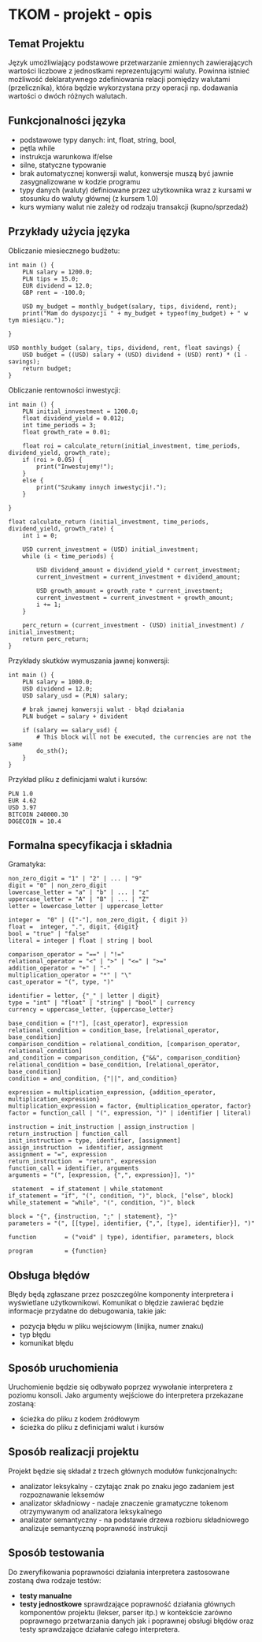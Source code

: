 # TKOM - projekt - opis

## Temat Projektu
Język umożliwiający podstawowe przetwarzanie zmiennych zawierających wartości liczbowe z jednostkami reprezentującymi waluty. Powinna istnieć możliwość deklaratywnego zdefiniowania relacji pomiędzy walutami (przelicznika), która będzie wykorzystana przy operacji np. dodawania wartości o dwóch różnych walutach.

## Funkcjonalności języka
- podstawowe typy danych: int, float, string, bool, 
- pętla while
- instrukcja warunkowa if/else
- silne, statyczne typowanie
- brak automatycznej konwersji walut, konwersje muszą być jawnie zasygnalizowane w kodzie programu
- typy danych (waluty) definiowane przez użytkownika wraz z kursami w stosunku do waluty głównej (z kursem 1.0)
- kurs wymiany walut nie zależy od rodzaju transakcji (kupno/sprzedaż)

## Przykłady użycia języka
Obliczanie miesiecznego budżetu:

	int main () {
		PLN salary = 1200.0;
		PLN tips = 15.0;
		EUR dividend = 12.0;
		GBP rent = -100.0;
	
		USD my_budget = monthly_budget(salary, tips, dividend, rent);
		print("Mam do dyspozycji " + my_budget + typeof(my_budget) + " w tym miesiącu.");
	
	}
	
	USD monthly_budget (salary, tips, dividend, rent, float savings) {
		USD budget = ((USD) salary + (USD) dividend + (USD) rent) * (1 - savings);
		return budget;
	}

Obliczanie rentowności inwestycji:

	int main () {
		PLN initial_innvestment = 1200.0;
		float dividend_yield = 0.012;
		int time_periods = 3;
		float growth_rate = 0.01;
	
		float roi = calculate_return(initial_investment, time_periods, dividend_yield, growth_rate);
		if (roi > 0.05) {
			print("Inwestujemy!");
		}
		else {
			print("Szukamy innych inwestycji!.");
		}
	
	}
	
	float calculate_return (initial_investment, time_periods, dividend_yield, growth_rate) {
		int i = 0;
	
		USD current_investment = (USD) initial_investment;
		while (i < time_periods) {
	
			USD dividend_amount = dividend_yield * current_investment;
			current_investment = current_investment + dividend_amount;
	
			USD growth_amount = growth_rate * current_investment;
			current_investment = current_investment + growth_amount;
			i += 1;
		}
	
		perc_return = (current_investment - (USD) initial_investment) / initial_investment;
		return perc_return;
	}
	
	
Przykłady skutków wymuszania jawnej konwersji:

	int main () {
		PLN salary = 1000.0;
		USD dividend = 12.0;
		USD salary_usd = (PLN) salary;
		
		# brak jawnej konwersji walut - błąd działania
		PLN budget = salary + divident 
		
		if (salary == salary_usd) {
			# This block will not be executed, the currencies are not the same
			do_sth();
		}
	}
	
Przykład pliku z definicjami walut i kursów:

	PLN 1.0
	EUR 4.62
	USD 3.97
	BITCOIN 240000.30
	DOGECOIN = 10.4

## Formalna specyfikacja i składnia
Gramatyka:

	non_zero_digit = "1" | "2" | ... | "9"
	digit = "0" | non_zero_digit
	lowercase_letter = "a" | "b" | ... | "z"
	uppercase_letter = "A" | "B" | ... | "Z"
	letter = lowercase_letter | uppercase_letter
	
	integer =  "0" | (["-"], non_zero_digit, { digit })
	float =  integer, ".", digit, {digit}
	bool = "true" | "false"
	literal = integer | float | string | bool
	
	comparison_operator = "==" | "!="
	relational_operator = "<" | ">" | "<=" | ">="
	addition_operator = "+" | "-"
	multiplication_operator = "*" | "\"
	cast_operator = "(", type, ")"
	
	identifier = letter, {"_" | letter | digit}
	type = "int" | "float" | "string" | "bool" | currency
	currency = uppercase_letter, {uppercase_letter}
	
	base_condition = ["!"], [cast_operator], expression
	relational_condition = condition_base, [relational_operator, base_condition]
	comparison_condition = relational_condition, [comparison_operator, relational_condition]
	and_condition = comparison_condition, {"&&", comparison_condition}
	relational_condition = base_condition, [relational_operator, base_condition]
	condition = and_condition, {"||", and_condition}
	
	expression = multiplication_expression, {addition_operator, multiplication_expression}
	multiplication_expression = factor, {multiplication_operator, factor}
	factor = function_call | "(", expression, ")" | identifier | literal)

    instruction = init_instruction | assign_instruction | return_instruction | function_call
    init_instruction = type, identifier, [assignment]
    assign_instruction	= identifier, assignment
    assignment = "=", expression
    return_instruction 	= "return", expression
    function_call = identifier, arguments
    arguments = "(", [expression, {",", expression}], ")"

	 statement  = if_statement | while_statement
    if_statement = "if", "(", condition, ")", block, ["else", block]
    while_statement = "while", "(", condition, ")", block

    block = "{", {instruction, ";" | statement}, "}"
    parameters = "(", [[type], identifier, {",", [type], identifier}], ")"
    
    function 		= ("void" | type), identifier, parameters, block
   
    program 		= {function}

## Obsługa błędów
Błędy będą zgłaszane przez poszczególne komponenty interpretera i wyświetlane użytkownikowi. Komunikat o błędzie zawierać będzie informacje przydatne do debugowania, takie jak:

- pozycja błędu w pliku wejściowym (linijka, numer znaku)
- typ błędu
- komunikat błędu


## Sposób uruchomienia
Uruchomienie będzie się odbywało poprzez wywołanie interpretera z poziomu konsoli. Jako argumenty wejściowe do interpretera przekazane zostaną:

- ścieżka do pliku z kodem źródłowym
- ścieżka do pliku z definicjami walut i kursów

## Sposób realizacji projektu
Projekt będzie się składał z trzech głównych modułów funkcjonalnych:

- analizator leksykalny - czytając znak po znaku jego zadaniem jest rozpoznawanie leksemów
- analizator składniowy - nadaje znaczenie gramatyczne tokenom otrzymywanym od analizatora leksykalnego
- analizator semantyczny - na podstawie drzewa rozbioru składniowego analizuje semantyczną poprawność instrukcji

## Sposób testowania
Do zweryfikowania poprawności działania interpretera zastosowane zostaną dwa rodzaje testów:

- **testy manualne**
- **testy jednostkowe** sprawdzające poprawność działania głównych komponentów projektu (lekser, parser itp.) w kontekście zarówno poprawnego przetwarzania danych jak i poprawnej obsługi błędów oraz testy sprawdzające działanie całego interpretera.